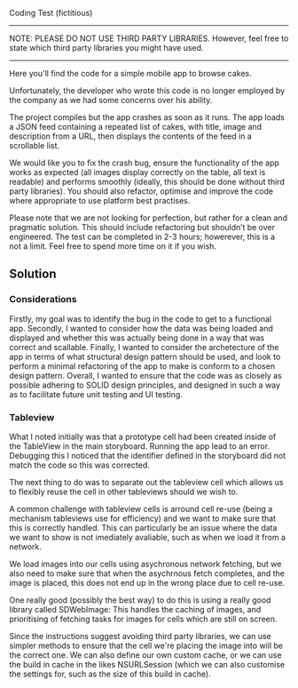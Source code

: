 Coding Test (fictitious)


***
NOTE: PLEASE DO NOT USE THIRD PARTY LIBRARIES. However, feel free to state which third party libraries you might have used.
***

Here you'll find the code for a simple mobile app to browse cakes.

Unfortunately, the developer who wrote this code is no longer employed by the company as we had some concerns over his ability.

The project compiles but the app crashes as soon as it runs. The app loads a JSON feed containing a repeated list of cakes, with title, image and description from a URL, then displays the contents of the feed in a scrollable list.

We would like you to fix the crash bug, ensure the functionality of the app works as expected (all images display correctly on the table, all text is readable) and performs smoothly (ideally, this should be done without third party libraries). You should also refactor, optimise and improve the code where appropriate to use platform best practises.

Please note that we are not looking for perfection, but rather for a clean and pragmatic solution. This should include refactoring but shouldn’t be over engineered. The test can be completed in 2-3 hours; howerever, this is a not a limit. Feel free to spend more time on it if you wish.

## Solution

### Considerations

Firstly, my goal was to identify the bug in the code to get to a functional app. Secondly, I wanted to consider how the data was being loaded and displayed and whether this was actually being done in a way that was correct and scallable. Finally, I wanted to consider the archetecture of the app in terms of what structural design pattern should be used, and look to perform a minimal refactoring of the app to make is conform to a chosen design pattern. Overall, I wanted to ensure that the code was as closely as possible adhering to SOLID design principles, and designed in such a way as to facilitate future unit testing and UI testing.

### Tableview

What I noted initially was that a prototype cell had been created inside of the TableView in the main storyboard. Running the app lead to an error. Debugging this I noticed that the identifier defined in the storyboard did not match the code so this was corrected.

The next thing to do was to separate out the tableview cell which allows us to flexibly reuse the cell in other tableviews should we wish to.

A common challenge with tableview cells is arround cell re-use (being a mechanism tableviews use for efficiency) and we want to make sure that this is correctly handled. This can particularly be an issue where the data we want to show is not imediately avaliable, such as when we load it from a network.

We load images into our cells using asychronous network fetching, but we also need to make sure that when the asychrnous fetch completes, and the image is placed, this does not end up in the wrong place due to cell re-use.

One really good (possibly the best way) to do this is using a really good library called SDWebImage: This handles the caching of images, and prioritising of fetching tasks for images for cells which are still on screen.

Since the instructions suggest avoiding third party libraries, we can use simpler methods to ensure that the cell we're placing the image into will be the correct one. We can also define our own custom cache, or we can use the build in cache in  the likes NSURLSession (which we can also customise the settings for, such as the size of this build in cache).